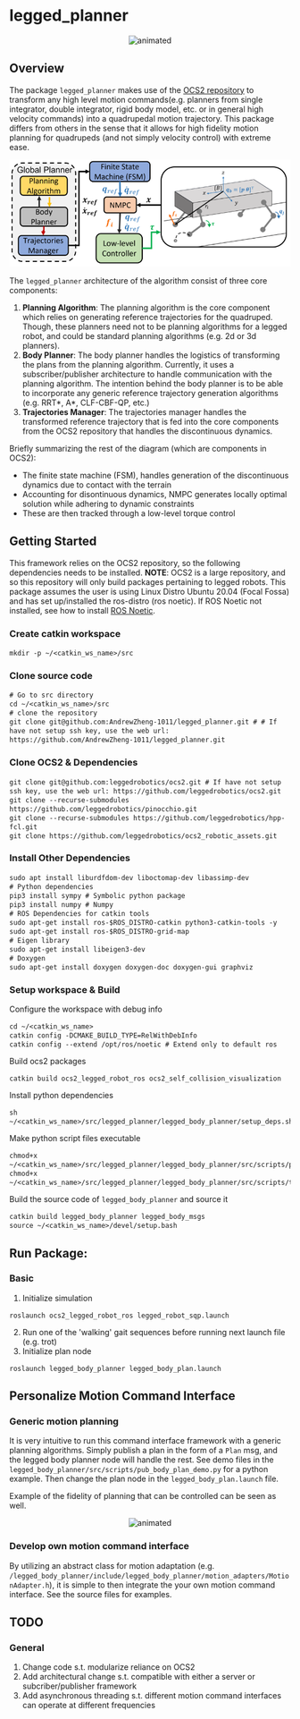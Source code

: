 # legged_planner
<p align="center">
  <img src="docs/anybotics_legged_planner.gif" alt="animated" />
</p>


## Overview
The package `legged_planner` makes use of the [OCS2 repository](https://github.com/leggedrobotics/ocs2) to transform any high level motion commands(e.g. planners from single integrator, double integrator, rigid body model, etc. or in general high velocity commands)  into a quadrupedal motion trajectory.
This package differs from others in the sense that it allows for high fidelity motion planning for quadrupeds (and not simply velocity control) with extreme ease. 

<p align="center">
  <img src="docs/quad_diagram.png"/>
</p>

The `legged_planner` architecture of the algorithm consist of three core components:
1. **Planning Algorithm**: The planning algorithm is the core component which relies on generating reference trajectories for the quadruped. Though, these planners need not to be planning algorithms for a legged robot, and could be standard planning algorithms (e.g. 2d or 3d planners).
2. **Body Planner**: The body planner handles the logistics of transforming the plans from the planning algorithm. Currently, it uses a subscriber/publisher architecture to handle communication with the planning algorithm. The intention behind the body planner is to be able to incorporate any generic reference trajectory generation algorithms (e.g. RRT*, A*, CLF-CBF-QP, etc.)
3. **Trajectories Manager**: The trajectories manager handles the transformed reference trajectory that is fed into the core components from the OCS2 repository that handles the discontinuous dynamics.

Briefly summarizing the rest of the diagram (which are components in OCS2):
- The finite state machine (FSM), handles generation of the discontinuous dynamics due to contact with the terrain
- Accounting for disontinuous dynamics, NMPC generates locally optimal solution while adhering to dynamic constraints
- These are then tracked through a low-level torque control

## Getting Started
This framework relies on the OCS2 repository, so the following dependencies needs to be installed. **NOTE**: OCS2 is a large repository, and so this repository will only build packages pertaining to legged robots. This package assumes the user is using Linux Distro Ubuntu 20.04 (Focal Fossa) and has set up/installed the ros-distro (ros noetic). If ROS Noetic not installed, see how to install [ROS Noetic](http://wiki.ros.org/noetic/Installation/Ubuntu).

### Create catkin workspace
```
mkdir -p ~/<catkin_ws_name>/src
```

### Clone source code ###
```
# Go to src directory
cd ~/<catkin_ws_name>/src
# clone the repository
git clone git@github.com:AndrewZheng-1011/legged_planner.git # # If have not setup ssh key, use the web url: https://github.com/AndrewZheng-1011/legged_planner.git
```

### Clone OCS2 & Dependencies ###
```
git clone git@github.com:leggedrobotics/ocs2.git # If have not setup ssh key, use the web url: https://github.com/leggedrobotics/ocs2.git
git clone --recurse-submodules https://github.com/leggedrobotics/pinocchio.git
git clone --recurse-submodules https://github.com/leggedrobotics/hpp-fcl.git
git clone https://github.com/leggedrobotics/ocs2_robotic_assets.git
```

### Install Other Dependencies ###
```
sudo apt install liburdfdom-dev liboctomap-dev libassimp-dev
# Python dependencies
pip3 install sympy # Symbolic python package
pip3 install numpy # Numpy
# ROS Dependencies for catkin tools
sudo apt-get install ros-$ROS_DISTRO-catkin python3-catkin-tools -y
sudo apt-get install ros-$ROS_DISTRO-grid-map
# Eigen library
sudo apt-get install libeigen3-dev
# Doxygen
sudo apt-get install doxygen doxygen-doc doxygen-gui graphviz
```

### Setup workspace & Build ###
Configure the workspace with debug info
```
cd ~/<catkin_ws_name>
catkin config -DCMAKE_BUILD_TYPE=RelWithDebInfo
catkin config --extend /opt/ros/noetic # Extend only to default ros
```

Build ocs2 packages
```
catkin build ocs2_legged_robot_ros ocs2_self_collision_visualization
```

Install python dependencies
```
sh ~/<catkin_ws_name>/src/legged_planner/legged_body_planner/setup_deps.sh
```

Make python script files executable
```
chmod+x ~/<catkin_ws_name>/src/legged_planner/legged_body_planner/src/scripts/pub_body_plan_demo.py
chmod+x ~/<catkin_ws_name>/src/legged_planner/legged_body_planner/src/scripts/traj_pub_demo.py
```

Build the source code of `legged_body_planner` and source it
```
catkin build legged_body_planner legged_body_msgs
source ~/<catkin_ws_name>/devel/setup.bash
```

## Run Package:

### Basic
1. Initialize simulation
```
roslaunch ocs2_legged_robot_ros legged_robot_sqp.launch
```

2. Run one of the 'walking' gait sequences before running next launch file (e.g. trot)
3. Initialize plan node
```
roslaunch legged_body_planner legged_body_plan.launch
```

## Personalize Motion Command Interface
### Generic motion planning
It is very intuitive to run this command interface framework with a generic planning algorithms. Simply publish a plan in the form of a `Plan` msg, and the legged body planner node will handle the rest. See demo files in the `legged_body_planner/src/scripts/pub_body_plan_demo.py` for a python example. Then change the plan node in the `legged_body_plan.launch` file.

Example of the fidelity of planning that can be controlled can be seen as well.

<p align="center">
  <img src="docs/legged_planner_wack_back.gif" alt="animated"/>
</p>

### Develop own motion command interface
By utilizing an abstract class for motion adaptation (e.g. `/legged_body_planner/include/legged_body_planner/motion_adapters/MotionAdapter.h`), it is simple to then integrate the your own motion command interface. See the source files for examples. 

## TODO
### General
1. Change code s.t. modularize reliance on OCS2
2. Add architectural change s.t. compatible with either a server or subcriber/publisher framework
3. Add asynchronous threading s.t. different motion command interfaces can operate at different frequencies

